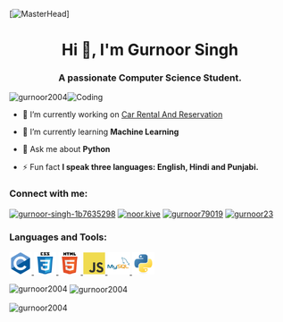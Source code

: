 [![MasterHead](https://www.mywebworld.in/wp-content/uploads/2018/05/web-design-kerala.gif)]
<h1 align="center">Hi 👋, I'm Gurnoor Singh</h1>
<h3 align="center">A passionate Computer Science Student.</h3>
<img align="right" alt="Coding" width="400" src="https://cdn.dribbble.com/users/1162077/screenshots/3848914/programmer.gif">

<p align="left"> <img src="https://komarev.com/ghpvc/?username=gurnoor2004&label=Profile%20views&color=0e75b6&style=flat" alt="gurnoor2004" /> </p>

- 🔭 I’m currently working on [Car Rental And Reservation](https://github.com/Gurnoor2004/Car-Rental-And-Reservation)

- 🌱 I’m currently learning **Machine Learning**

- 💬 Ask me about **Python**

- ⚡ Fun fact **I speak three languages: English, Hindi and Punjabi.**

<h3 align="left">Connect with me:</h3>
<p align="left">
<a href="https://linkedin.com/in/gurnoor-singh-1b7635298" target="blank"><img align="center" src="https://raw.githubusercontent.com/rahuldkjain/github-profile-readme-generator/master/src/images/icons/Social/linked-in-alt.svg" alt="gurnoor-singh-1b7635298" height="30" width="40" /></a>
<a href="https://instagram.com/noor.kive" target="blank"><img align="center" src="https://raw.githubusercontent.com/rahuldkjain/github-profile-readme-generator/master/src/images/icons/Social/instagram.svg" alt="noor.kive" height="30" width="40" /></a>
<a href="https://www.hackerrank.com/gurnoor79019" target="blank"><img align="center" src="https://raw.githubusercontent.com/rahuldkjain/github-profile-readme-generator/master/src/images/icons/Social/hackerrank.svg" alt="gurnoor79019" height="30" width="40" /></a>
<a href="https://www.leetcode.com/gurnoor23" target="blank"><img align="center" src="https://raw.githubusercontent.com/rahuldkjain/github-profile-readme-generator/master/src/images/icons/Social/leet-code.svg" alt="gurnoor23" height="30" width="40" /></a>
</p>

<h3 align="left">Languages and Tools:</h3>
<p align="left"> <a href="https://www.cprogramming.com/" target="_blank" rel="noreferrer"> <img src="https://raw.githubusercontent.com/devicons/devicon/master/icons/c/c-original.svg" alt="c" width="40" height="40"/> </a> <a href="https://www.w3schools.com/css/" target="_blank" rel="noreferrer"> <img src="https://raw.githubusercontent.com/devicons/devicon/master/icons/css3/css3-original-wordmark.svg" alt="css3" width="40" height="40"/> </a> <a href="https://www.w3.org/html/" target="_blank" rel="noreferrer"> <img src="https://raw.githubusercontent.com/devicons/devicon/master/icons/html5/html5-original-wordmark.svg" alt="html5" width="40" height="40"/> </a> <a href="https://developer.mozilla.org/en-US/docs/Web/JavaScript" target="_blank" rel="noreferrer"> <img src="https://raw.githubusercontent.com/devicons/devicon/master/icons/javascript/javascript-original.svg" alt="javascript" width="40" height="40"/> </a> <a href="https://www.mysql.com/" target="_blank" rel="noreferrer"> <img src="https://raw.githubusercontent.com/devicons/devicon/master/icons/mysql/mysql-original-wordmark.svg" alt="mysql" width="40" height="40"/> </a> <a href="https://www.python.org" target="_blank" rel="noreferrer"> <img src="https://raw.githubusercontent.com/devicons/devicon/master/icons/python/python-original.svg" alt="python" width="40" height="40"/> </a> </p>

<p><img align="left" src="https://github-readme-stats.vercel.app/api/top-langs?username=gurnoor2004&show_icons=true&locale=en&layout=compact" alt="gurnoor2004" /></p>

<p>&nbsp;<img align="center" src="https://github-readme-stats.vercel.app/api?username=gurnoor2004&show_icons=true&locale=en" alt="gurnoor2004" /></p>

<p><img align="center" src="https://github-readme-streak-stats.herokuapp.com/?user=gurnoor2004&" alt="gurnoor2004" /></p>
